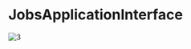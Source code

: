 # JobsApplicationInterface
![3](https://github.com/ertugrulsak/JobsApplicationInterface/assets/110829506/13795409-6725-46e0-a295-16bd287aeab8)
